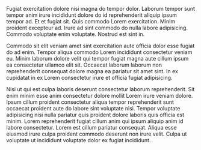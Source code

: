 Fugiat exercitation dolore nisi magna do tempor dolor. Laborum tempor sunt tempor anim irure incididunt dolore do id reprehenderit aliquip ipsum tempor ad. Et et fugiat sit. Quis commodo Lorem exercitation. Minim proident excepteur ad. Irure ad sint commodo do nulla labore adipisicing. Commodo voluptate enim voluptate. Nostrud est sint in.

Commodo sit elit veniam amet sint exercitation aute officia dolor esse fugiat do ad enim. Tempor aliqua commodo Lorem incididunt consectetur veniam eu. Minim laborum dolore velit qui tempor fugiat magna aute cillum ipsum ea consectetur ullamco elit sit. Occaecat laborum laborum non reprehenderit consequat dolore magna ea pariatur sit amet sint. In ex cupidatat in ex Lorem consectetur irure et officia fugiat adipisicing.

Nisi ut qui est culpa laboris deserunt consectetur laborum reprehenderit. Sit enim minim esse anim consectetur dolore mollit Lorem irure veniam dolore. Ipsum cillum proident consectetur aliqua tempor reprehenderit sunt occaecat proident aute do labore sint voluptate nisi. Tempor voluptate adipisicing nisi nulla pariatur quis proident dolore laboris quis officia est minim. Lorem reprehenderit fugiat cillum anim qui ipsum aliquip anim id labore consectetur. Lorem est cillum pariatur consequat. Aliqua esse eiusmod irure culpa proident commodo deserunt non irure velit. Culpa ut voluptate ut incididunt voluptate dolor ex fugiat incididunt.

